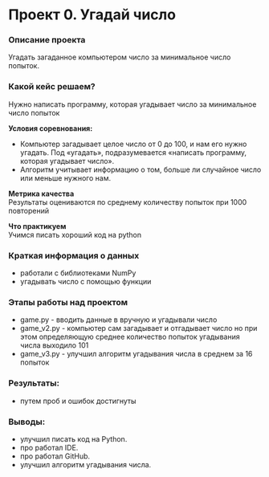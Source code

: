# Проект 0. Угадай число 

### Описание проекта    
Угадать загаданное компьютером число за минимальное число попыток.

### Какой кейс решаем?    
Нужно написать программу, которая угадывает число за минимальное число попыток

**Условия соревнования:**  
- Компьютер загадывает целое число от 0 до 100, и нам его нужно угадать. Под «угадать», подразумевается «написать программу, которая угадывает число».
- Алгоритм учитывает информацию о том, больше ли случайное число или меньше нужного нам.

**Метрика качества**     
Результаты оцениваются по среднему количеству попыток при 1000 повторений

**Что практикуем**     
Учимся писать хороший код на python


### Краткая информация о данных
- работали с библиотеками NumPy
- угадывать число с помощью функции
 
### Этапы работы над проектом  
- game.py - вводить данные в вручную и угадывали число
- game_v2.py - компьютер сам загадывает и отгадывает число но при этом определяющую среднее количество попыток угадывания числа выходило 101 
- game_v3.py - улучшил алгоритм угадывания числа в среднем за 16 попыток


### Результаты:  
- путем проб и ошибок достигнуты

### Выводы:  
- улучшил писать код на Python.
- про работал IDE.
- про работал GitHub.
- улучшил алгоритм угадывания числа.
